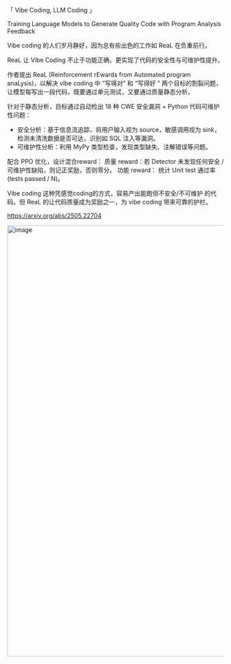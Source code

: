 「 Vibe Coding, LLM Coding 」

Training Language Models to Generate Quality Code with Program Analysis Feedback

Vibe coding 的人们岁月静好，因为总有些出色的工作如 ReaL 在负重前行。

ReaL 让 Vibe Coding 不止于功能正确，更实现了代码的安全性与可维护性提升。

作者提出 ReaL (Reinforcement rEwards from Automated program anaLysis)，以解决 vibe coding 中 “写得对” 和 “写得好 ” 两个目标的割裂问题，让模型每写出一段代码，既要通过单元测试，又要通过质量静态分析。

针对于静态分析，目标通过自动检出 18 种 CWE 安全漏洞 + Python 代码可维护性问题：  

- 安全分析：基于信息流追踪，将用户输入视为 source，敏感调用视为 sink，检测未清洗数据是否可达，识别如 SQL 注入等漏洞。
- 可维护性分析：利用 MyPy 类型检查，发现类型缺失、注解错误等问题。

配合 PPO 优化，设计混合reward：
质量 reward：若 Detector 未发现任何安全 / 可维护性缺陷，则记正奖励，否则零分。
功能 reward： 统计 Unit test 通过率 (tests passed / N)。

Vibe coding 这种凭感觉coding的方式，容易产出能跑但不安全/不可维护 的代码。但 ReaL 的让代码质量成为奖励之一，为 vibe coding 带来可靠的护栏。

https://arxiv.org/abs/2505.22704

<img width="1200" height="1003" alt="image" src="https://github.com/user-attachments/assets/815dda54-2366-471a-9076-f29d9db39cbf" />
